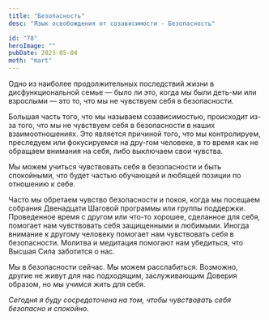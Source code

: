 ```yaml
---
title: "Безопасность"
desc: "Язык освобождения от созависимости - Безопасность"

id: "78"
heroImage: ""
pubDate: 2023-05-04
moth: "mart"
---
```


Одно из наиболее продолжительных последствий жизни в дисфункциональной семье —
было ли это, когда мы были деть-ми или взрослыми — это то, что мы не чувствуем
себя в безопасности.

Большая часть того, что мы называем созависимостью, происходит из-за того, что
мы не чувствуем себя в безопасности в наших взаимоотношениях. Это является
причиной того, что мы контролируем, преследуем или фокусируемся на дру-гом
человеке, в то время как не обращаем внимания на себя, либо выключаем свои
чувства.

Мы можем учиться чувствовать себя в безопасности и быть спокойными, что будет
частью обучающей и любящей позиции по отношению к себе.

Часто мы обретаем чувство безопасности и покоя, когда мы посещаем собрания
Двенадцати Шаговой программы или группы поддержки. Проведенное время с другом
или что-то хорошее, сделанное для себя, помогает нам чувствовать себя
защищенными и любимыми. Иногда внимание к другому человеку помогает нам
чувствовать себя в безопасности. Молитва и медитация помогают нам убедиться,
что Высшая Сила заботится о нас.

Мы в безопасности сейчас. Мы можем расслабиться. Возможно, другие не живут для
нас подходящим, заслуживающим Доверия образом, но мы учимся жить для себя.

_Сегодня_ _я_ _буду_ _сосредоточена_ _на_ _том,_ _чтобы_ _чувствовать_ _себя_
_безопасно_ _и_ _спокойно._
